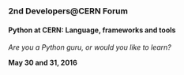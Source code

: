 ### 2nd Developers@CERN Forum

#### Python at CERN: Language, frameworks and tools

_Are you a Python guru, or would you like to learn?_

__May 30 and 31, 2016__
